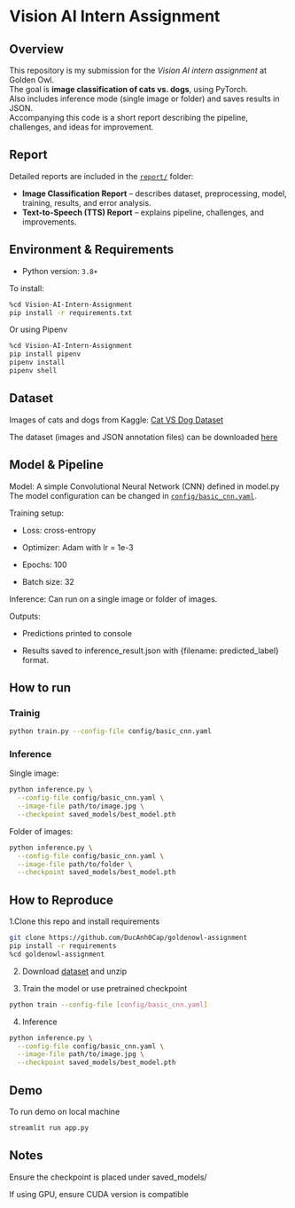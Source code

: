 # Vision AI Intern Assignment

## Overview

This repository is my submission for the *Vision AI intern assignment* at Golden Owl.  
The goal is **image classification of cats vs. dogs**, using PyTorch.  
Also includes inference mode (single image or folder) and saves results in JSON.  
Accompanying this code is a short report describing the pipeline, challenges, and ideas for improvement.

## Report
Detailed reports are included in the [`report/`](report/) folder:

- **Image Classification Report** – describes dataset, preprocessing, model, training, results, and error analysis.  
- **Text-to-Speech (TTS) Report** – explains pipeline, challenges, and improvements.

## Environment & Requirements
- Python version: `3.8+` 

To install:
```bash
%cd Vision-AI-Intern-Assignment
pip install -r requirements.txt
```
Or using Pipenv

```bash
%cd Vision-AI-Intern-Assignment
pip install pipenv
pipenv install
pipenv shell
```

## Dataset
Images of cats and dogs from Kaggle: [Cat VS Dog Dataset](https://www.kaggle.com/datasets/karakaggle/kaggle-cat-vs-dog-dataset)

The dataset (images and JSON annotation files) can be downloaded [here](https://drive.google.com/file/d/1Fz_lRpogpOLHERh2znfiYy3Bg7ncKAoN/view?usp=sharing)

## Model & Pipeline
Model: A simple Convolutional Neural Network (CNN) defined in model.py
The model configuration can be changed in [`config/basic_cnn.yaml`](config/basic_cnn.yaml).

Training setup:
- Loss: cross-entropy

- Optimizer: Adam with lr = 1e-3

- Epochs: 100

- Batch size: 32

Inference: Can run on a single image or folder of images.

Outputs:

- Predictions printed to console

- Results saved to inference_result.json with {filename: predicted_label} format.

## How to run
### Trainig
```bash
python train.py --config-file config/basic_cnn.yaml
```

### Inference
Single image:
```bash
python inference.py \
  --config-file config/basic_cnn.yaml \
  --image-file path/to/image.jpg \
  --checkpoint saved_models/best_model.pth

```

Folder of images:
```bash
python inference.py \
  --config-file config/basic_cnn.yaml \
  --image-file path/to/folder \
  --checkpoint saved_models/best_model.pth
```

## How to Reproduce
1.Clone this repo and install requirements
```bash
git clone https://github.com/DucAnh0Cap/goldenowl-assignment
pip install -r requirements
%cd goldenowl-assignment
```
2. Download [dataset](https://drive.google.com/file/d/1Fz_lRpogpOLHERh2znfiYy3Bg7ncKAoN/view?usp=sharing) and unzip

3. Train the model or use pretrained checkpoint
```bash
python train --config-file [config/basic_cnn.yaml]
```

4. Inference
```bash
python inference.py \
  --config-file config/basic_cnn.yaml \
  --image-file path/to/image.jpg \
  --checkpoint saved_models/best_model.pth
```

## Demo
To run demo on local machine
```bash
streamlit run app.py
```

## Notes
Ensure the checkpoint is placed under saved_models/

If using GPU, ensure CUDA version is compatible

